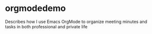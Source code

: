 # orgmodedemo
Describes how I use Emacs OrgMode to organize meeting minutes and tasks in both professional and private life
